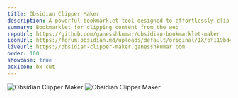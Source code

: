 ```yaml
---
title: Obsidian Clipper Maker
description: A powerful bookmarklet tool designed to effortlessly clip and save web content directly into your local Obsidian Vault.
summary: Bookmarklet for clipping content from the web
repoUrl: https://github.com/ganesshkumar/obsidian-bookmarklet-maker
iconUrl: https://forum.obsidian.md/uploads/default/original/1X/bf119bd48f748f4fd2d65f2d1bb05d3c806883b5.png 
liveUrl: https://obsidian-clipper-maker.ganesshkumar.com
order: 100
showcase: true
boxIcon: bx-cut
---
```




<!-- A WebApp to generate clipper (bookmarklet) to clip web content and paste it directly into Obsidian Vault in the local machine. -->

![Obsidian Clipper Maker](https://img.shields.io/github/stars/ganesshkumar/obsidian-bookmarklet-maker?style=social)
![Obsidian Clipper Maker](https://img.shields.io/w3c-validation/default?targetUrl=https%3A%2F%2Fobsidian-clipper-maker.vercel.app)